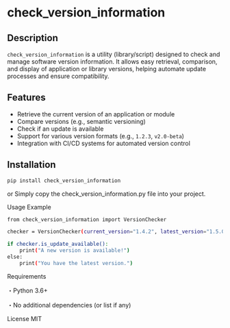 # check_version_information

## Description  
`check_version_information` is a utility (library/script) designed to check and manage software version information. It allows easy retrieval, comparison, and display of application or library versions, helping automate update processes and ensure compatibility.

## Features  
- Retrieve the current version of an application or module  
- Compare versions (e.g., semantic versioning)  
- Check if an update is available  
- Support for various version formats (e.g., `1.2.3`, `v2.0-beta`)  
- Integration with CI/CD systems for automated version control

## Installation  
```bash
pip install check_version_information
```
or
Simply copy the check_version_information.py file into your project.

Usage Example
```bash
from check_version_information import VersionChecker

checker = VersionChecker(current_version="1.4.2", latest_version="1.5.0")

if checker.is_update_available():
    print("A new version is available!")
else:
    print("You have the latest version.")
```

Requirements

・Python 3.6+

・No additional dependencies (or list if any)

License
MIT
